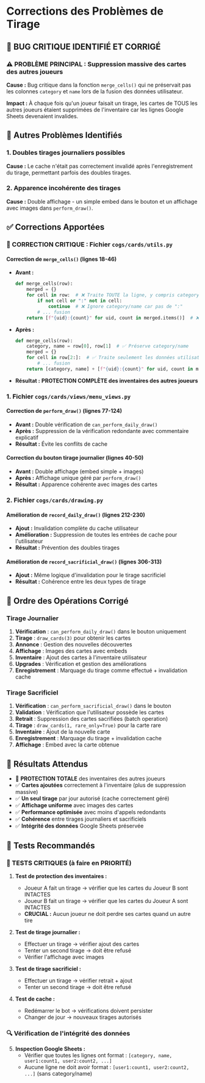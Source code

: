 # Corrections des Problèmes de Tirage

## 🚨 BUG CRITIQUE IDENTIFIÉ ET CORRIGÉ

### ⚠️ PROBLÈME PRINCIPAL : Suppression massive des cartes des autres joueurs
**Cause :** Bug critique dans la fonction `merge_cells()` qui ne préservait pas les colonnes `category` et `name` lors de la fusion des données utilisateur.

**Impact :** À chaque fois qu'un joueur faisait un tirage, les cartes de TOUS les autres joueurs étaient supprimées de l'inventaire car les lignes Google Sheets devenaient invalides.

## 🐛 Autres Problèmes Identifiés

### 1. Doubles tirages journaliers possibles
**Cause :** Le cache n'était pas correctement invalidé après l'enregistrement du tirage, permettant parfois des doubles tirages.

### 2. Apparence incohérente des tirages
**Cause :** Double affichage - un simple embed dans le bouton et un affichage avec images dans `perform_draw()`.

## ✅ Corrections Apportées

### 🔧 CORRECTION CRITIQUE : Fichier `cogs/cards/utils.py`

#### Correction de `merge_cells()` (lignes 18-46)
- **Avant :**
  ```python
  def merge_cells(row):
      merged = {}
      for cell in row:  # ❌ Traite TOUTE la ligne, y compris category/name
          if not cell or ":" not in cell:
              continue  # ❌ Ignore category/name car pas de ":"
          # ... fusion
      return [f"{uid}:{count}" for uid, count in merged.items()]  # ❌ PERD category/name !
  ```
- **Après :**
  ```python
  def merge_cells(row):
      category, name = row[0], row[1]  # ✅ Préserve category/name
      merged = {}
      for cell in row[2:]:  # ✅ Traite seulement les données utilisateur
          # ... fusion
      return [category, name] + [f"{uid}:{count}" for uid, count in merged.items()]  # ✅ Garde tout !
  ```
- **Résultat :** **PROTECTION COMPLÈTE des inventaires des autres joueurs**

### 1. Fichier `cogs/cards/views/menu_views.py`

#### Correction de `perform_draw()` (lignes 77-124)
- **Avant :** Double vérification de `can_perform_daily_draw()`
- **Après :** Suppression de la vérification redondante avec commentaire explicatif
- **Résultat :** Évite les conflits de cache

#### Correction du bouton tirage journalier (lignes 40-50)
- **Avant :** Double affichage (embed simple + images)
- **Après :** Affichage unique géré par `perform_draw()`
- **Résultat :** Apparence cohérente avec images des cartes

### 2. Fichier `cogs/cards/drawing.py`

#### Amélioration de `record_daily_draw()` (lignes 212-230)
- **Ajout :** Invalidation complète du cache utilisateur
- **Amélioration :** Suppression de toutes les entrées de cache pour l'utilisateur
- **Résultat :** Prévention des doubles tirages

#### Amélioration de `record_sacrificial_draw()` (lignes 306-313)
- **Ajout :** Même logique d'invalidation pour le tirage sacrificiel
- **Résultat :** Cohérence entre les deux types de tirage

## 🔄 Ordre des Opérations Corrigé

### Tirage Journalier
1. **Vérification** : `can_perform_daily_draw()` dans le bouton uniquement
2. **Tirage** : `draw_cards(3)` pour obtenir les cartes
3. **Annonce** : Gestion des nouvelles découvertes
4. **Affichage** : Images des cartes avec embeds
5. **Inventaire** : Ajout des cartes à l'inventaire utilisateur
6. **Upgrades** : Vérification et gestion des améliorations
7. **Enregistrement** : Marquage du tirage comme effectué + invalidation cache

### Tirage Sacrificiel
1. **Vérification** : `can_perform_sacrificial_draw()` dans le bouton
2. **Validation** : Vérification que l'utilisateur possède les cartes
3. **Retrait** : Suppression des cartes sacrifiées (batch operation)
4. **Tirage** : `draw_cards(1, rare_only=True)` pour la carte rare
5. **Inventaire** : Ajout de la nouvelle carte
6. **Enregistrement** : Marquage du tirage + invalidation cache
7. **Affichage** : Embed avec la carte obtenue

## 🎯 Résultats Attendus

- 🚨 **PROTECTION TOTALE** des inventaires des autres joueurs
- ✅ **Cartes ajoutées** correctement à l'inventaire (plus de suppression massive)
- ✅ **Un seul tirage** par jour autorisé (cache correctement géré)
- ✅ **Affichage uniforme** avec images des cartes
- ✅ **Performance optimisée** avec moins d'appels redondants
- ✅ **Cohérence** entre tirages journaliers et sacrificiels
- ✅ **Intégrité des données** Google Sheets préservée

## 🧪 Tests Recommandés

### 🚨 TESTS CRITIQUES (à faire en PRIORITÉ)

1. **Test de protection des inventaires :**
   - Joueur A fait un tirage → vérifier que les cartes du Joueur B sont INTACTES
   - Joueur B fait un tirage → vérifier que les cartes du Joueur A sont INTACTES
   - **CRUCIAL :** Aucun joueur ne doit perdre ses cartes quand un autre tire

2. **Test de tirage journalier :**
   - Effectuer un tirage → vérifier ajout des cartes
   - Tenter un second tirage → doit être refusé
   - Vérifier l'affichage avec images

3. **Test de tirage sacrificiel :**
   - Effectuer un tirage → vérifier retrait + ajout
   - Tenter un second tirage → doit être refusé

4. **Test de cache :**
   - Redémarrer le bot → vérifications doivent persister
   - Changer de jour → nouveaux tirages autorisés

### 🔍 Vérification de l'intégrité des données

5. **Inspection Google Sheets :**
   - Vérifier que toutes les lignes ont format : `[category, name, user1:count1, user2:count2, ...]`
   - Aucune ligne ne doit avoir format : `[user1:count1, user2:count2, ...]` (sans category/name)
